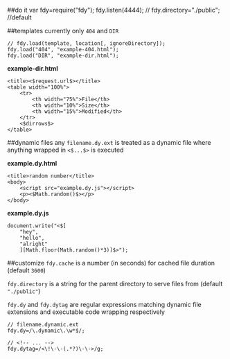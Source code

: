 ##do it
    var fdy=require("fdy");
    fdy.listen(4444);
    // fdy.directory="./public"; //default

##templates
currently only `404` and `DIR`

    // fdy.load(template, location[, ignoreDirectory]);
    fdy.load("404", "example-404.html");
    fdy.load("DIR", "example-dir.html");

**example-dir.html**

    <title><$request.url$></title>
    <table width="100%">
        <tr>
            <th width="75%">File</th>
            <th width="10%">Size</th> 
            <th width="15%">Modified</th>
        </tr>
        <$dirrows$>
    </table>

##dynamic files
any `filename.dy.ext` is treated as a dynamic file where anything wrapped in `<$...$>` is executed

**example.dy.html**

    <title>random number</title>
    <body>
        <script src="example.dy.js"></script>
        <p><$Math.random()$></p>
    </body>

**example.dy.js**

    document.write("<$[
        "hey",
        "hello",
        "alright"
        ][Math.floor(Math.random()*3)]$>");

##customize
`fdy.cache` is a number (in seconds) for cached file duration (default `3600`)

`fdy.directory` is a string for the parent directory to serve files from (default `"./public"`)

`fdy.dy` and `fdy.dytag` are regular expressions matching dynamic file extensions and executable code wrapping respectively

    // filename.dynamic.ext
    fdy.dy=/\.dynamic\.\w*$/;

    // <!-- ... -->
    fdy.dytag=/<\!\-\-(.*?)\-\->/g;
